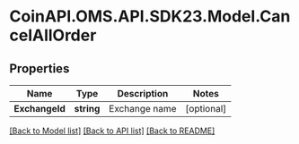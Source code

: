 
# CoinAPI.OMS.API.SDK23.Model.CancelAllOrder

## Properties

Name | Type | Description | Notes
------------ | ------------- | ------------- | -------------
**ExchangeId** | **string** | Exchange name | [optional] 

[[Back to Model list]](../README.md#documentation-for-models)
[[Back to API list]](../README.md#documentation-for-api-endpoints)
[[Back to README]](../README.md)

